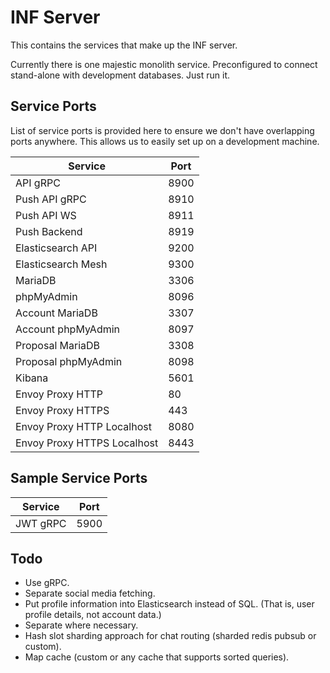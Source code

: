 # INF Server

This contains the services that make up the INF server.

Currently there is one majestic monolith service. Preconfigured to connect stand-alone with development databases. Just run it.

## Service Ports

List of service ports is provided here to ensure we don't have overlapping ports anywhere. This allows us to easily set up on a development machine.

| Service | Port |
| --- | --- |
| API gRPC | 8900 |
| Push API gRPC | 8910 |
| Push API WS | 8911 |
| Push Backend | 8919 |
| Elasticsearch API | 9200 |
| Elasticsearch Mesh | 9300 |
| MariaDB | 3306 |
| phpMyAdmin | 8096 |
| Account MariaDB | 3307 |
| Account phpMyAdmin | 8097 |
| Proposal MariaDB | 3308 |
| Proposal phpMyAdmin | 8098 |
| Kibana | 5601 |
| Envoy Proxy HTTP | 80 |
| Envoy Proxy HTTPS | 443 |
| Envoy Proxy HTTP Localhost | 8080 |
| Envoy Proxy HTTPS Localhost | 8443 |

## Sample Service Ports

| Service | Port |
| --- | --- |
| JWT gRPC | 5900 |

## Todo

- Use gRPC.
- Separate social media fetching.
- Put profile information into Elasticsearch instead of SQL. (That is, user profile details, not account data.)
- Separate where necessary.
- Hash slot sharding approach for chat routing (sharded redis pubsub or custom).
- Map cache (custom or any cache that supports sorted queries).
